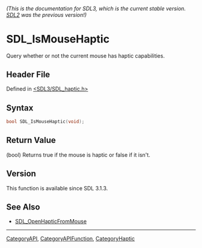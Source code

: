 ###### (This is the documentation for SDL3, which is the current stable version. [SDL2](https://wiki.libsdl.org/SDL2/) was the previous version!)
# SDL_IsMouseHaptic

Query whether or not the current mouse has haptic capabilities.

## Header File

Defined in [<SDL3/SDL_haptic.h>](https://github.com/libsdl-org/SDL/blob/main/include/SDL3/SDL_haptic.h)

## Syntax

```c
bool SDL_IsMouseHaptic(void);
```

## Return Value

(bool) Returns true if the mouse is haptic or false if it isn't.

## Version

This function is available since SDL 3.1.3.

## See Also

- [SDL_OpenHapticFromMouse](SDL_OpenHapticFromMouse)

----
[CategoryAPI](CategoryAPI), [CategoryAPIFunction](CategoryAPIFunction), [CategoryHaptic](CategoryHaptic)

